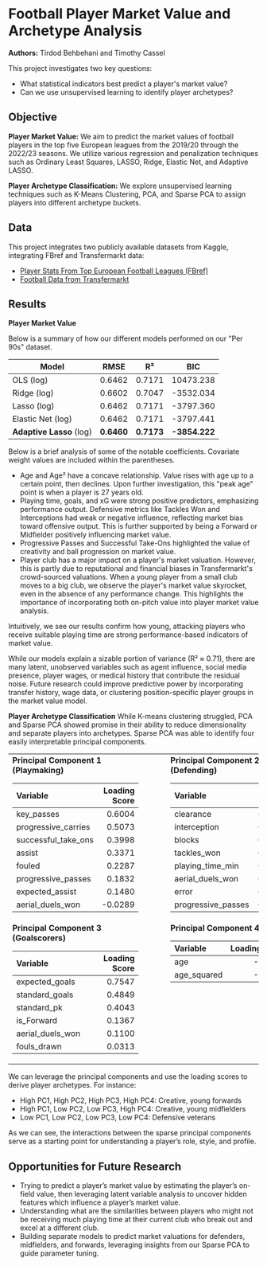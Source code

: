 # Football Player Market Value and Archetype Analysis

**Authors:** Tirdod Behbehani and Timothy Cassel

This project investigates two key questions:
- What statistical indicators best predict a player's market value?
- Can we use unsupervised learning to identify player archetypes?

## Objective

**Player Market Value:**
We aim to predict the market values of football players in the top five
European leagues from the 2019/20 through the 2022/23 seasons. 
We utilize various regression and penalization techniques such as Ordinary Least Squares,
LASSO, Ridge, Elastic Net, and Adaptive LASSO.

**Player Archetype Classification:**
We explore unsupervised learning techniques such as K-Means Clustering,
PCA, and Sparse PCA to assign players into different archetype buckets.

## Data
This project integrates two publicly available datasets from Kaggle, 
integrating FBref and Transfermarkt data:
- [Player Stats From Top European Football Leagues (FBref)](https://www.kaggle.com/datasets/beridzeg45/top-league-footballer-stats-2000-2023-seasons/data)  
- [Football Data from Transfermarkt](https://www.kaggle.com/datasets/davidcariboo/player-scores)

## Results

**Player Market Value**

Below is a summary of how our different models performed on our "Per 90s" dataset.

| Model               | RMSE | R² | BIC   |
|---------------------|------------|----------|-------------|
| OLS (log)           | 0.6462     | 0.7171   | 10473.238   |
| Ridge (log)         | 0.6602     | 0.7047   | -3532.034   |
| Lasso (log)         | 0.6462     | 0.7171   | -3797.360   |
| Elastic Net (log)   | 0.6462     | 0.7171   | -3797.441   |
| **Adaptive Lasso** (log) | **0.6460** | **0.7173** | **-3854.222** |

Below is a brief analysis of some of the notable coefficients. Covariate weight values are included within the parentheses.

- Age and Age² have a concave relationship. Value rises with age up to a certain point, then declines. Upon further investigation, this "peak age" point is when a player is 27 years old.
- Playing time, goals, and xG were strong positive predictors, emphasizing performance output. Defensive metrics like Tackles Won and Interceptions had weak or negative influence, reflecting market bias toward offensive output. This is further supported by being a Forward or Midfielder positively influencing market value.
- Progressive Passes and Successful Take-Ons highlighted the value of creativity and ball progression on market value.
- Player club has a major impact on a player's market valuation. However, this is partly due to reputational and financial biases in Transfermarkt's crowd-sourced valuations. When a young player from a small club moves to a big club, we observe the player's market value skyrocket, even in the absence of any performance change. This highlights the importance of incorporating both on-pitch value into player market value analysis.

Intuitively, we see our results confirm how young, attacking players who receive suitable playing time are strong performance-based indicators of market value. 

While our models explain a sizable portion of variance (R² ≈ 0.71), there are many latent, unobserved variables such as agent influence, social media presence, player wages, or medical history that contribute the residual noise. Future research could improve predictive power by incorporating transfer history, wage data, or clustering position-specific player groups in the market value model.

**Player Archetype Classification**
While K-means clustering struggled, PCA and Sparse PCA showed promise in their ability to reduce dimensionality and separate players into archetypes. Sparse PCA was able to identify four easily interpretable principal components.

<table>
  <tr>
    <td valign="top" style="padding-right:2em; vertical-align:top;">
      <strong>Principal Component 1 (Playmaking)</strong>
      <table>
        <thead>
          <tr><th align="left">Variable</th><th align="right">Loading Score</th></tr>
        </thead>
        <tbody>
          <tr><td>key_passes</td><td align="right">0.6004</td></tr>
          <tr><td>progressive_carries</td><td align="right">0.5073</td></tr>
          <tr><td>successful_take_ons</td><td align="right">0.3998</td></tr>
          <tr><td>assist</td><td align="right">0.3371</td></tr>
          <tr><td>fouled</td><td align="right">0.2287</td></tr>
          <tr><td>progressive_passes</td><td align="right">0.1832</td></tr>
          <tr><td>expected_assist</td><td align="right">0.1480</td></tr>
          <tr><td>aerial_duels_won</td><td align="right">-0.0289</td></tr>
        </tbody>
      </table>
    </td>
    <td valign="top" style="padding-left:2em; vertical-align:top;">
      <strong>Principal Component 2 (Defending)</strong>
      <table>
        <thead>
          <tr><th align="left">Variable</th><th align="right">Loading Score</th></tr>
        </thead>
        <tbody>
          <tr><td>clearance</td><td align="right">-0.5350</td></tr>
          <tr><td>interception</td><td align="right">-0.4729</td></tr>
          <tr><td>blocks</td><td align="right">-0.3887</td></tr>
          <tr><td>tackles_won</td><td align="right">-0.3441</td></tr>
          <tr><td>playing_time_min</td><td align="right">-0.3412</td></tr>
          <tr><td>aerial_duels_won</td><td align="right">-0.2475</td></tr>
          <tr><td>error</td><td align="right">-0.1588</td></tr>
          <tr><td>progressive_passes</td><td align="right">-0.1332</td></tr>
        </tbody>
      </table>
    </td>
  </tr>
  <tr>
    <td valign="top" style="padding-right:2em; vertical-align:top;">
      <strong>Principal Component 3 (Goalscorers)</strong>
      <table>
        <thead>
          <tr><th align="left">Variable</th><th align="right">Loading Score</th></tr>
        </thead>
        <tbody>
          <tr><td>expected_goals</td><td align="right">0.7547</td></tr>
          <tr><td>standard_goals</td><td align="right">0.4849</td></tr>
          <tr><td>standard_pk</td><td align="right">0.4043</td></tr>
          <tr><td>is_Forward</td><td align="right">0.1367</td></tr>
          <tr><td>aerial_duels_won</td><td align="right">0.1100</td></tr>
          <tr><td>fouls_drawn</td><td align="right">0.0313</td></tr>
        </tbody>
      </table>
    </td>
    <td valign="top" style="padding-left:2em; vertical-align:top;">
      <strong>Principal Component 4 (Age)</strong>
      <table>
        <thead>
          <tr><th align="left">Variable</th><th align="right">Loading Score</th></tr>
        </thead>
        <tbody>
          <tr><td>age</td><td align="right">-0.7256</td></tr>
          <tr><td>age_squared</td><td align="right">-0.6881</td></tr>
        </tbody>
      </table>
    </td>
  </tr>
</table>

We can leverage the principal components and use the loading scores to derive player
archetypes. For instance:
- High PC1, High PC2, High PC3, High PC4: Creative, young forwards
- High PC1, Low PC2, Low PC3, High PC4: Creative, young midfielders
- Low PC1, Low PC2, Low PC3, Low PC4: Defensive veterans

As we can see, the interactions between the sparse principal components serve 
as a starting point for understanding a player’s role, style, and profile.

## Opportunities for Future Research
- Trying to predict a player’s market value by estimating the player’s on-field value,
then leveraging latent variable analysis to uncover hidden features which influence a player’s market value.
- Understanding what are the similarities between players who might not be receiving much playing time
at their current club who break out and excel at a different club.
- Building separate models to predict market valuations for defenders, midfielders, and forwards,
leveraging insights from our Sparse PCA to guide parameter tuning.




